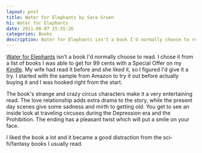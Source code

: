 ```yaml
---
layout: post
title: Water for Elephants by Sara Gruen
h1: Water for Elephants
date: 2011-08-07 15:55:26
categories: Books
description: Water for Elephants isn't a book I'd normally choose to read.
---
```

<a href="http://www.amazon.com/Water-Elephants-Novel-Sara-Gruen/dp/1565125606?SubscriptionId=06ECB9YB6KKGMF4SMXG2&tag=dblock-20" target="_blank" rel="nofollow" title="Water for Elephants">Water for Elephants</a> isn't a book I'd normally choose to read. I chose it from a list of books I was able to get for 99 cents with a Special Offer on my <a title="Kindle 3G and Wi-Fi with Special Offers" href=":posts:00001">Kindle</a>. My wife had read it before and she liked it, so I figured I'd give it a try. I started with the sample from Amazon to try it out before actually buying it and I was hooked right from the start.

The book's strange and crazy circus characters make it a very entertaining read. The love relationship adds extra drama to the story, while the present day scenes give some sadness and mirth to getting old. You get to see an inside look at traveling circuses during the Depression era and the Prohibition. The ending has a pleasant twist which will put a smile on your face.

I liked the book a lot and it became a good distraction from the sci-fi/fantasy books I usually read.
